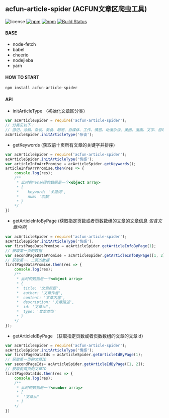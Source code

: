 ## acfun-article-spider (ACFUN文章区爬虫工具)



![license](https://img.shields.io/github/license/mashape/apistatus.svg)
[![npm](https://img.shields.io/badge/downloads-86-green.svg)](https://www.npmjs.com/package/acfun-article-spider)
[![npm](https://img.shields.io/badge/npm-v1.0.4-green.svg)](https://www.npmjs.com/package/acfun-article-spider)
[![Build Status](https://travis-ci.org/jeasonnow/ac_jieba.svg?branch=master)](https://travis-ci.org/jeasonnow/ac_jieba)




#### BASE
- node-fetch
- babel
- cheerio
- nodejieba
- yarn


#### HOW TO START
````javascript
npm install acfun-article-spider
```` 

#### API
- initArticleType （初始化文章区分类）
````javascript
var acArticleSpider = require('acfun-article-spider');
// 分类见以下：
// 游记、涂鸦、杂谈、美食、萌宠、自媒体、工作、情感、动漫杂谈、美图、漫画、文学、游戏杂谈、LOL、WOW、PUBG、炉石
acArticleSpider.initArticleType('杂谈');
````

- getKeywords (获取前十页所有文章的关键字并排序)
````javascript
var acArticleSpider = require('acfun-article-spider');
acArticleSpider.initArticleType('情感');
var articleInfoArrPromise = acArticleSpider.getKeywords();
articleInfoArrPromise.then(res => {
    console.log(res);
    /**
     * 此时的res获得的数据是一个<object array>
     * {
     *    keyword: '关键词',
     *    num: '次数'
     * }
    */
})
````

- getArticleInfoByPage (获取指定页数或者页数数组的文章的文章信息 *包含文章内容*)
````javascript
var acArticleSpider = require('acfun-article-spider');
acArticleSpider.initArticleType('情感');
var firstPageDataPromise = acArticleSpider.getArticleInfoByPage(1);
// 获取第一页的数据
var secondPageDataPromise = acArticleSpider.getArticleInfoByPage([1, 2]);
// 获取第一、二页的数据
firstPageDataPromise.then(res => {
    console.log(res);
    /**
     * 此时的数据是一个<object array>
     * {
     *  title: '文章标题',
     *  author: '文章作者',
     *  content: '文章内容',
     *  description: '文章描述',
     *  id: '文章id'，
     *  type: '文章类型'
     * }
    */
});
````

- getArticleIdByPage （获取指定页数或者页数数组的文章的文章id）
````javascript
var acArticleSpider = require('acfun-article-spider');
acArticleSpider.initArticleType('情感');
var firstPageDataIds = acArticleSpider.getArticleIdByPage(1);
// 获取第一页的文章ID
var secondPageIds= acArticleSpider.getArticleIdByPage([1, 2]);
// 获取前两页的文章ID
firstPageDataIds.then(res => {
    console.log(res);
    /**
     * 此时的数据是一个<number array>
     * [
     *  '文章id'
     * ]
    */
})
````

